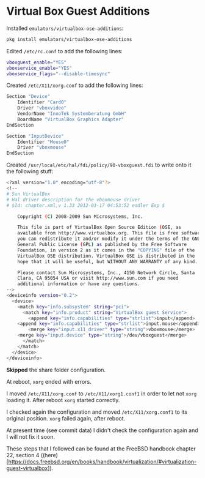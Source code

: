 # Virtual Box Guest Additions

Installed `emulators/virtualbox-ose-additions`:

```sh
pkg install emulators/virtualbox-ose-additions
```

Edited `/etc/rc.conf` to add the following lines:

```sh
vboxguest_enable="YES"
vboxservice_enable="YES"
vboxservice_flags="--disable-timesync"
```

Created `/etc/X11/xorg.conf` to add the following lines:

```sh
Section "Device"
	Identifier "Card0"
	Driver "vboxvideo"
	VendorName "InnoTek Systemberatung GmbH"
	BoardName "VirtualBox Graphics Adapter"
EndSection

Section "InputDevice"
	Identifier "Mouse0"
	Driver "vboxmouse"
EndSection
```

Created `/usr/local/etc/hal/fdi/policy/90-vboxguest.fdi` to write onto it the following stuff:

```sh
<?xml version="1.0" encoding="utf-8"?>
<!--
# Sun VirtualBox
# Hal driver description for the vboxmouse driver
# $Id: chapter.xml,v 1.33 2012-03-17 04:53:52 eadler Exp $

	Copyright (C) 2008-2009 Sun Microsystems, Inc.

	This file is part of VirtualBox Open Source Edition (OSE, as
	available from http://www.virtualbox.org. This file is free software;
	you can redistribute it and/or modify it under the terms of the GNU
	General Public License (GPL) as published by the Free Software
	Foundation, in version 2 as it comes in the "COPYING" file of the
	VirtualBox OSE distribution. VirtualBox OSE is distributed in the
	hope that it will be useful, but WITHOUT ANY WARRANTY of any kind.

	Please contact Sun Microsystems, Inc., 4150 Network Circle, Santa
	Clara, CA 95054 USA or visit http://www.sun.com if you need
	additional information or have any questions.
-->
<deviceinfo version="0.2">
  <device>
    <match key="info.subsystem" string="pci">
      <match key="info.product" string="VirtualBox guest Service">
        <append key="info.capabilities" type="strlist">input</append>
	<append key="info.capabilities" type="strlist">input.mouse</append>
        <merge key="input.x11_driver" type="string">vboxmouse</merge>
	<merge key="input.device" type="string">/dev/vboxguest</merge>
      </match>
    </match>
  </device>
</deviceinfo>
```

**Skipped** the share folder configuration.

At reboot, `xorg` ended with errors.

I moved `/etc/X11/xorg.conf` to `/etc/X11/xorg1.conf1` in order to let not `xorg` loading it.
After reboot `xorg` started correctly.

I checked again the configuration and moved `/etc/X11/xorg.conf1` to its original position. `xorg` failed again, after reboot.

At present time (see commit data) I didn't check the configuration again and I will not fix it soon.

These steps that I followed can be found at the FreeBSD handbook chapter 22, section 4 ((here)[https://docs.freebsd.org/en/books/handbook/virtualization/#virtualization-guest-virtualbox]).

